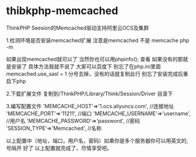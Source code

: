 # thibkphp-memcached

ThinkPHP Seesion的Memcached驱动支持阿里云OCS及集群

1.检测环境是否安装memcached扩展 注意是memcached 不是 memcache
php -m

如果出现memcached就可以了 
当然你也可以用phpinfo(); 查看
如果没有的那就是安装了 具体方法我就不说了 大家可以百度下
别忘了在php.ini里面
memcached.use_sasl = 1
分号去掉，没有的话就复制此行
别忘了安装完成后重启下php


2.下载扩展文件
复制到/ThinkPHP/Library/Think/Session/Driver 目录下

3.编写配置文件
    'MEMCACHE_HOST'=>'1.ocs.aliyuncs.com', //连接地址
    'MEMCACHE_PORT'=>'11211',    //端口
    'MEMCACHE_USERNAME'=>'username',   //用户名
    'MEMCACHE_PASSWORD'=>'password',   //密码
    'SESSION_TYPE'=>'Memcached',       //名称

以上配置中（地址，端口，用户名，密码）如果你是多个服务器你可以用英文的,号隔开
好了 以上配置就完成了，尽情享受吧。
